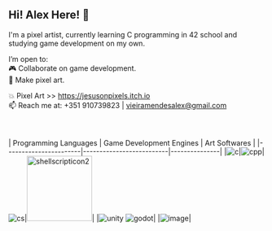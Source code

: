 ## Hi! Alex Here! :punch:

I'm a pixel artist, currently learning C programming in 42 school and studying game development on my own.

I’m open to:\
      :video_game: Collaborate on game development. \
      :art: Make pixel art.

:collision: Pixel Art >> https://jesusonpixels.itch.io
\
📫 Reach me at: +351 910739823 | vieiramendesalex@gmail.com
\
\
\
\
| Programming Languages | Game Development Engines | Art Softwares |
|-----------------------|--------------------------|---------------|
|![c](https://github.com/user-attachments/assets/e5fd264b-1b82-4757-8e7e-0895c71575b8)|![cpp](https://github.com/user-attachments/assets/ba1c910a-0526-4021-b430-d79644a07c9e)|![cs](https://github.com/user-attachments/assets/56b3732b-05d9-41f4-a53f-992d4bcf7ddb)|<img width="128" height="128" alt="shellscripticon2" src="https://github.com/user-|attachments/assets/ed6603fc-c06d-457e-8dc9-208b64bb8845" />|
|![unity](https://github.com/user-attachments/assets/bd37344a-5361-4a93-99d8-2ac288b6af82)
![godot](https://github.com/user-attachments/assets/54590264-9105-4a86-8258-5c5461817cd2)|
|![image](https://github.com/user-attachments/assets/486d85c4-5989-452c-b355-c28ed34aebbf)|
